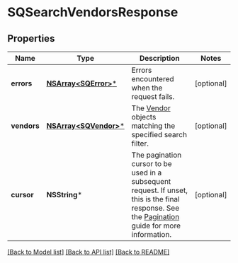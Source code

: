 # SQSearchVendorsResponse

## Properties
Name | Type | Description | Notes
------------ | ------------- | ------------- | -------------
**errors** | [**NSArray&lt;SQError&gt;***](SQError.md) | Errors encountered when the request fails. | [optional] 
**vendors** | [**NSArray&lt;SQVendor&gt;***](SQVendor.md) | The [Vendor](https://developer.squareup.com/reference/square_2023-10-18/objects/Vendor) objects matching the specified search filter. | [optional] 
**cursor** | **NSString*** | The pagination cursor to be used in a subsequent request. If unset, this is the final response.  See the [Pagination](https://developer.squareup.com/docs/working-with-apis/pagination) guide for more information. | [optional] 

[[Back to Model list]](../README.md#documentation-for-models) [[Back to API list]](../README.md#documentation-for-api-endpoints) [[Back to README]](../README.md)



